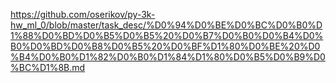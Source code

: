 https://github.com/oserikov/py-3k-hw_ml_0/blob/master/task_desc/%D0%94%D0%BE%D0%BC%D0%B0%D1%88%D0%BD%D0%B5%D0%B5%20%D0%B7%D0%B0%D0%B4%D0%B0%D0%BD%D0%B8%D0%B5%20%D0%BF%D1%80%D0%BE%20%D0%B4%D0%B0%D1%82%D0%B0%D1%84%D1%80%D0%B5%D0%B9%D0%BC%D1%8B.md
